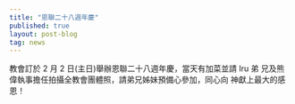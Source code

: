 ```yaml
---
title: "恩聯二十八週年慶"
published: true
layout: post-blog
tag: news
---
```


教會訂於 2 月 2 日(主日)舉辦恩聯二十八週年慶，當天有加菜並請 Iru 弟
兄及熊偉執事擔任拍攝全教會團體照，請弟兄姊妹預備心參加，同心向
神獻上最大的感恩！